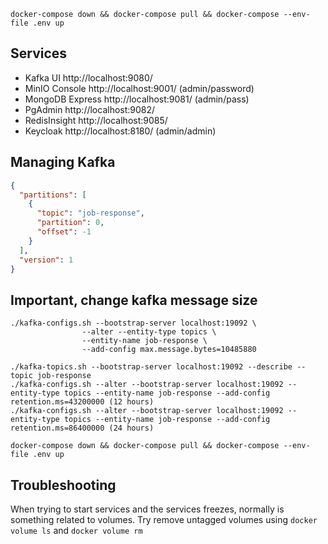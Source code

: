 ```shell
docker-compose down && docker-compose pull && docker-compose --env-file .env up
```

## Services
* Kafka UI http://localhost:9080/
* MinIO Console http://localhost:9001/ (admin/password)
* MongoDB Express http://localhost:9081/ (admin/pass)
* PgAdmin http://localhost:9082/
* RedisInsight http://localhost:9085/
* Keycloak http://localhost:8180/ (admin/admin)

## Managing Kafka
```json
{
  "partitions": [
    {
      "topic": "job-response",
      "partition": 0,
      "offset": -1
    }
  ],
  "version": 1
}
```

## Important, change kafka message size
```shell
./kafka-configs.sh --bootstrap-server localhost:19092 \
                --alter --entity-type topics \
                --entity-name job-response \
                --add-config max.message.bytes=10485880
```


```shell
./kafka-topics.sh --bootstrap-server localhost:19092 --describe --topic job-response
./kafka-configs.sh --alter --bootstrap-server localhost:19092 --entity-type topics --entity-name job-response --add-config retention.ms=43200000 (12 hours)
./kafka-configs.sh --alter --bootstrap-server localhost:19092 --entity-type topics --entity-name job-response --add-config retention.ms=86400000 (24 hours)
```

```shell
docker-compose down && docker-compose pull && docker-compose --env-file .env up
```

## Troubleshooting
When trying to start services and the services freezes, normally is something related to volumes. Try remove untagged volumes using `docker volume ls` and `docker volume rm`